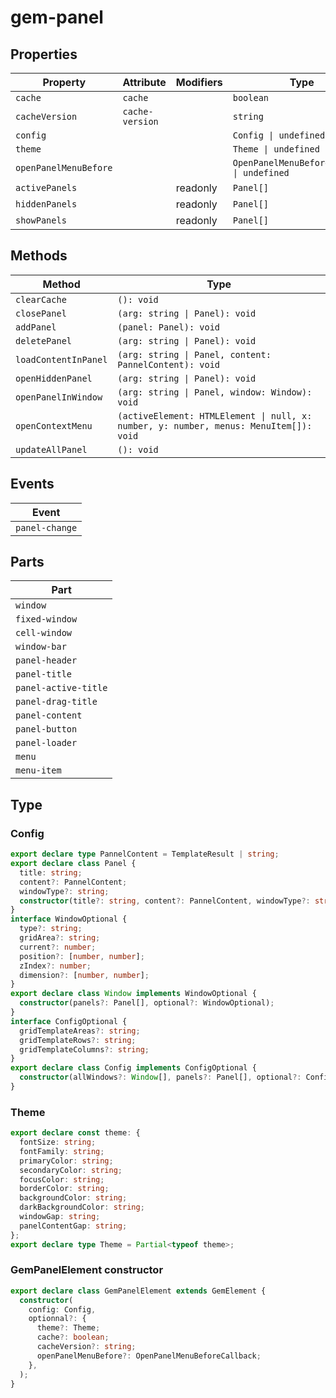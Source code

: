 # gem-panel

## Properties

| Property              | Attribute       | Modifiers | Type                                       | Default |
| --------------------- | --------------- | --------- | ------------------------------------------ | ------- |
| `cache`               | `cache`         |           | `boolean`                                  | `false` |
| `cacheVersion`        | `cache-version` |           | `string`                                   | `""`    |
| `config`              |                 |           | `Config \| undefined`                      |         |
| `theme`               |                 |           | `Theme \| undefined`                       |         |
| `openPanelMenuBefore` |                 |           | `OpenPanelMenuBeforeCallback \| undefined` |         |
| `activePanels`        |                 | readonly  | `Panel[]`                                  |         |
| `hiddenPanels`        |                 | readonly  | `Panel[]`                                  |         |
| `showPanels`          |                 | readonly  | `Panel[]`                                  |         |

## Methods

| Method               | Type                                                                                  |
| -------------------- | ------------------------------------------------------------------------------------- |
| `clearCache`         | `(): void`                                                                            |
| `closePanel`         | `(arg: string \| Panel): void`                                                        |
| `addPanel`           | `(panel: Panel): void`                                                                |
| `deletePanel`        | `(arg: string \| Panel): void`                                                        |
| `loadContentInPanel` | `(arg: string \| Panel, content: PannelContent): void`                                |
| `openHiddenPanel`    | `(arg: string \| Panel): void`                                                        |
| `openPanelInWindow`  | `(arg: string \| Panel, window: Window): void`                                        |
| `openContextMenu`    | `(activeElement: HTMLElement \| null, x: number, y: number, menus: MenuItem[]): void` |
| `updateAllPanel`     | `(): void`                                                                            |

## Events

| Event          |
| -------------- |
| `panel-change` |

## Parts

| Part                 |
| -------------------- |
| `window`             |
| `fixed-window`       |
| `cell-window`        |
| `window-bar`         |
| `panel-header`       |
| `panel-title`        |
| `panel-active-title` |
| `panel-drag-title`   |
| `panel-content`      |
| `panel-button`       |
| `panel-loader`       |
| `menu`               |
| `menu-item`          |

## Type

### Config

```ts
export declare type PannelContent = TemplateResult | string;
export declare class Panel {
  title: string;
  content?: PannelContent;
  windowType?: string;
  constructor(title?: string, content?: PannelContent, windowType?: string);
}
interface WindowOptional {
  type?: string;
  gridArea?: string;
  current?: number;
  position?: [number, number];
  zIndex?: number;
  dimension?: [number, number];
}
export declare class Window implements WindowOptional {
  constructor(panels?: Panel[], optional?: WindowOptional);
}
interface ConfigOptional {
  gridTemplateAreas?: string;
  gridTemplateRows?: string;
  gridTemplateColumns?: string;
}
export declare class Config implements ConfigOptional {
  constructor(allWindows?: Window[], panels?: Panel[], optional?: ConfigOptional);
}
```

### Theme

```ts
export declare const theme: {
  fontSize: string;
  fontFamily: string;
  primaryColor: string;
  secondaryColor: string;
  focusColor: string;
  borderColor: string;
  backgroundColor: string;
  darkBackgroundColor: string;
  windowGap: string;
  panelContentGap: string;
};
export declare type Theme = Partial<typeof theme>;
```

### GemPanelElement constructor

```ts
export declare class GemPanelElement extends GemElement {
  constructor(
    config: Config,
    optionnal?: {
      theme?: Theme;
      cache?: boolean;
      cacheVersion?: string;
      openPanelMenuBefore?: OpenPanelMenuBeforeCallback;
    },
  );
}
```

